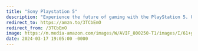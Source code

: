 ```yaml
---
title: "Sony Playstation 5"
description: "Experience the future of gaming with the PlayStation 5. Unleash unparalleled power, stunning graphics, and lightning-fast load times. Dive into a library of exclusive titles and immersive gameplay experiences like never before. Elevate your gaming setup and join the next generation of entertainment. #PlayStation5 #NextGenGaming #affiliate #ad"
redirect_to: https://amzn.to/3TCbEmO
redirect_from: /3TCbEmO
image: https://m.media-amazon.com/images/W/AVIF_800250-T1/images/I/61+gjRmdMfL._AC_SL1500_.jpg
date: 2024-03-17 19:05:00 -0000
---
```

